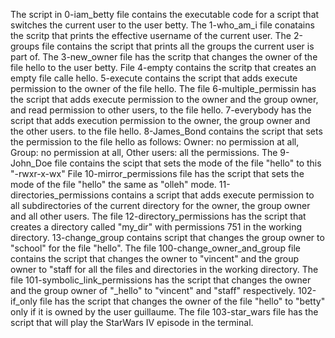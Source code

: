 The script in 0-iam_betty file contains the executable code for a script that switches the current user to the user betty.
The 1-who_am_i file conatains the scritp that prints the effective username of the current user.
The 2-groups file contains the script that prints all the groups the current user is part of.
The 3-new_owner file has the scritp that changes the owner of the file hello to the user betty.
File 4-empty contains the scritp that creates an empty file calle hello.
5-execute contains the script that adds execute permission to the owner of the file hello.
The file 6-multiple_permissin has the script that adds execute permission to the owner and the group owner, and read permission to other users, to the file hello.
7-everybody has the script that adds execution permission to the owner, the group owner and the other users. to the file hello.
8-James_Bond contains the script that sets the permission to the file hello as follows: Owner: no permission at all, Group: no permission at all, Other users: all the permissions.
The 9-John_Doe file contains the scipt that sets the mode of the file "hello" to this "-rwxr-x-wx"
File 10-mirror_permissions file has the script that sets the mode of the file "hello" the same as "olleh" mode.
11-directories_permissions contains a script that adds execute permission to all subdirectories of the current directory for the owner, the group owner and all other users.
The file 12-directory_permissions has the script that creates a directory called "my_dir" with permissions 751 in the working directory.
13-change_group contains script that changes the group owner to "school" for the file "hello".
The file 100-change_owner_and_group file contains the script that changes the owner to "vincent" and the group owner to "staff for all the files and directories in the working directory.
The file 101-symbolic_link_permissions has the script that changes the owner and the group owner of "_hello" to "vincent" and "staff" respectively.
102-if_only file has the script that changes the owner of the file "hello" to "betty" only if it is owned by the user guillaume.
The file 103-star_wars file has the script that will play the StarWars IV episode in the terminal.